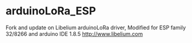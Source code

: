 # arduinoLoRa_ESP
Fork and update on Libelium arduinoLoRa driver, Modified for ESP family 32/8266 and arduino IDE 1.8.5
http://www.libelium.com 
